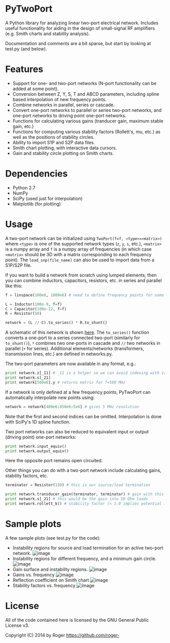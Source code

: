 PyTwoPort
=========

A Python library for analyzing linear two-port electrical network. Includes useful functionality for aiding in the design of small-signal RF amplifiers (e.g. Smith charts and stability analysis).

Documentation and comments are a bit sparse, but start by looking at test.py (and below).

Features
=========

* Support for one- and two-port networks (N-port functionality can be added at some point).
* Conversion between Z, Y, S, T and ABCD parameters, including spline based interpolation of new frequency points.
* Combine networks in parallel, series or cascade.
* Convert one-port networks to parallel or series two-port networks, and one-port networks to driving point one-port networks.
* Functions for calculating various gains (tranducer gain, maximum stable gain, etc.)
* Functions for computing various stability factors (Rollett's, mu, etc.) as well as the positions of stability circles.
* Ability to import S1P and S2P data files.
* Smith chart plotting, with interactive data cursors.
* Gain and stability circle plotting on Smith charts.

Dependencies
=========

* Python 2.7
* NumPy
* SciPy (used just for interpolation)
* Matplotlib (for plotting)

Usage
=========

A two-port network can be initialized using `TwoPort(f=f, <type>=<matrix>)` where `<type>` is one of the supported
network types (`z`, `y`, `s`, etc.), `<matrix>` is a numpy array and `f` is a numpy array of frequencies (in which case
`<matrix>` should be 3D with a matrix corresponding to each frequency point). The `load_snp(file_name)` can also be
used to import data from a S1P/S2P file.

If you want to build a network from scratch using lumped elements, then you can combine inductors, capacitors,
resistors, etc. in series and parallel like this:

```python
f = linspace(100e6, 1000e6) # need to define frequency points for some devices

L = Inductor(100e-9, f=f)
C = Capacitor(100e-12, f=f)
R = Resistor(50)

network = (L // C).to_series() * R.to_shunt()
```

A schematic of this network is shown [here](http://i.imgur.com/IlgTtqF.png).
The `to_series()` function converts a one-port to a series connected two-port (similarly for `to_shunt()`),
`*` combines two one-ports in cascade  and `//` two networks in parallel (`+` for series).
Additional elements/networks (transformers, transmission lines, etc.) are defined in networks.py.

The two-port parameters are now available in any format, e.g.:

```python
print network.z[_11] # _11 is a helper so we can avoid indexing with z[:, 0, 0]
print network.s[_21]
print network[500e6].y # returns matrix for f=500 MHz
```

If a network is only defined at a few frequency points, PyTwoPort can automatically interpolate new points using:

```python
network = network[400e6:450e6:5e6] # gives 5 MHz resolution
```

Note that the first and second indices can be omitted. Interpolation is done with SciPy's 1D spline function.

Two port networks can also be reduced to equivalent input or output (driving point) one-port networks:

```python
print network.input_equiv()
print network.output_equiv()
```

Here the opposite port remains open circuited.

Other things you can do with a two-port network include calculating gains, stability factors, etc.

```python
terminator = Resistor(150) # this is our source/load termination

print network.transducer_gain(terminator, terminator) # gain with this termination
print network.s[_21] # this would be the gain into 50 Ohm loads
print network.rollett_k() # stability factor (< 1.0 implies potential instability)
```

Sample plots
=========

A few sample plots (see test.py for the code):

* Instability regions for source and load termination for an active two-port network.
![image](http://i.imgur.com/4Jduvhq.png)
* Instability regions for different frequency, and a minimum gain circle.
![image](http://i.imgur.com/z4I0RfC.png)
* Gain surface and instability regions.
![image](http://i.imgur.com/NVDWINe.png)
* Gains vs. frequency
![image](http://i.imgur.com/xw9HkZ5.png)
* Reflection coefficient on Smith chart
![image](http://i.imgur.com/Oh4HyTW.png)
* Stability factors vs. frequency
![image](http://i.imgur.com/LwxYfIt.png)

License
=========
All of the code contained here is licensed by the GNU General Public License v3.

Copyright (C) 2014 by Roger https://github.com/roger-
